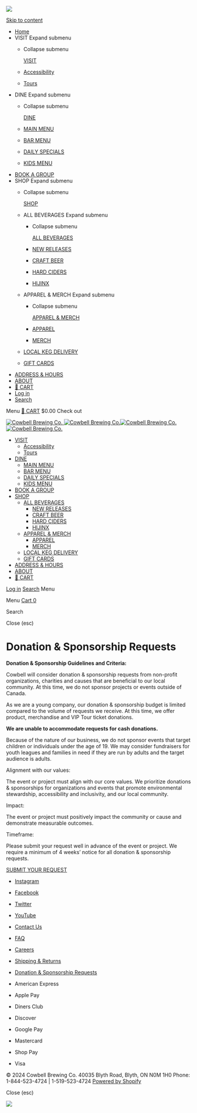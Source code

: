 ![](//cowbellbrewing.com/cdn/shop/files/cowbell-logo_100x.png?v=1634158373)

[Skip to content](#MainContent)

* [Home](https://cowbellbrewing.com/)
* VISIT Expand submenu
    * Collapse submenu
        
        [VISIT](https://cowbellbrewing.com/pages/visit-us)
        
    * [Accessibility](https://cowbellbrewing.com/pages/accessibility)
    * [Tours](https://cowbellbrewing.com/pages/visit-us)
* DINE Expand submenu
    * Collapse submenu
        
        [DINE](https://cowbellbrewing.com/pages/dine-with-us)
        
    * [MAIN MENU](https://cdn.shopify.com/s/files/1/1837/5513/files/Menu-CowbellKitchen-8_5x14-240515-v1F.pdf?v=1715731730)
    * [BAR MENU](https://cdn.shopify.com/s/files/1/1837/5513/files/Beverage_Menu_Summer_2024.pdf?v=1719506693)
    * [DAILY SPECIALS](https://cdn.shopify.com/s/files/1/1837/5513/files/Daily_Specials_Generic.pdf?v=1704735570)
    * [KIDS MENU](https://cdn.shopify.com/s/files/1/1837/5513/files/Cowbell-KidsMenuSheet-single-230801-v2.pdf?v=1690832731)
* [BOOK A GROUP](https://cowbellbrewing.com/pages/book-a-group)
* SHOP Expand submenu
    * Collapse submenu
        
        [SHOP](https://cowbellbrewing.com/pages/landing-page)
        
    * ALL BEVERAGES Expand submenu
        * Collapse submenu
            
            [ALL BEVERAGES](https://cowbellbrewing.com/pages/craft-beer-and-beverages)
            
        * [NEW RELEASES](https://cowbellbrewing.com/pages/new-releases)
        * [CRAFT BEER](https://cowbellbrewing.com/pages/craft-beer)
        * [HARD CIDERS](https://cowbellbrewing.com/pages/ciders)
        * [HIJINX](https://cowbellbrewing.com/collections/hijinx)
    * APPAREL & MERCH Expand submenu
        * Collapse submenu
            
            [APPAREL & MERCH](https://cowbellbrewing.com/pages/apparel-merchandise)
            
        * [APPAREL](https://cowbellbrewing.com/collections/apparel)
        * [MERCH](https://cowbellbrewing.com/collections/merch)
    * [LOCAL KEG DELIVERY](https://cowbellbrewing.com/collections/local-keg-deliveries)
    * [GIFT CARDS](https://cowbellbrewing.com/collections/gift-cards)
* [ADDRESS & HOURS](https://cowbellbrewing.com/pages/address-hours)
* [ABOUT](https://cowbellbrewing.com/pages/about-cowbell)
* [🛒 CART](https://cowbellbrewing.com/cart)
* [Log in](https://cowbellbrewing.com/account)
* [Search](https://cowbellbrewing.com/search)

Menu [🛒 CART](https://cowbellbrewing.com/cart) $0.00 Check out

  [![Cowbell Brewing Co.](//cowbellbrewing.com/cdn/shop/files/cowbell-logo_120x.png?v=1634158373) ![Cowbell Brewing Co.](//cowbellbrewing.com/cdn/shop/files/cowbell-logo_140x.png?v=1634158373)](https://cowbellbrewing.com/)[![Cowbell Brewing Co.](//cowbellbrewing.com/cdn/shop/files/Cowbell_Logo_Primary_W_2C-NB_120x.png?v=1636300566) ![Cowbell Brewing Co.](//cowbellbrewing.com/cdn/shop/files/Cowbell_Logo_Primary_W_2C-NB_140x.png?v=1636300566)](https://cowbellbrewing.com/)

* [VISIT](https://cowbellbrewing.com/pages/visit-us)
    * [Accessibility](https://cowbellbrewing.com/pages/accessibility)
    * [Tours](https://cowbellbrewing.com/pages/visit-us)
* [DINE](https://cowbellbrewing.com/pages/dine-with-us)
    * [MAIN MENU](https://cdn.shopify.com/s/files/1/1837/5513/files/Menu-CowbellKitchen-8_5x14-240515-v1F.pdf?v=1715731730)
    * [BAR MENU](https://cdn.shopify.com/s/files/1/1837/5513/files/Beverage_Menu_Summer_2024.pdf?v=1719506693)
    * [DAILY SPECIALS](https://cdn.shopify.com/s/files/1/1837/5513/files/Daily_Specials_Generic.pdf?v=1704735570)
    * [KIDS MENU](https://cdn.shopify.com/s/files/1/1837/5513/files/Cowbell-KidsMenuSheet-single-230801-v2.pdf?v=1690832731)
* [BOOK A GROUP](https://cowbellbrewing.com/pages/book-a-group)
* [SHOP](https://cowbellbrewing.com/pages/landing-page)
    * [ALL BEVERAGES](https://cowbellbrewing.com/pages/craft-beer-and-beverages)
        * [NEW RELEASES](https://cowbellbrewing.com/pages/new-releases)
        * [CRAFT BEER](https://cowbellbrewing.com/pages/craft-beer)
        * [HARD CIDERS](https://cowbellbrewing.com/pages/ciders)
        * [HIJINX](https://cowbellbrewing.com/collections/hijinx)
    * [APPAREL & MERCH](https://cowbellbrewing.com/pages/apparel-merchandise)
        * [APPAREL](https://cowbellbrewing.com/collections/apparel)
        * [MERCH](https://cowbellbrewing.com/collections/merch)
    * [LOCAL KEG DELIVERY](https://cowbellbrewing.com/collections/local-keg-deliveries)
    * [GIFT CARDS](https://cowbellbrewing.com/collections/gift-cards)
* [ADDRESS & HOURS](https://cowbellbrewing.com/pages/address-hours)
* [ABOUT](https://cowbellbrewing.com/pages/about-cowbell)
* [🛒 CART](https://cowbellbrewing.com/cart)

[Log in](https://cowbellbrewing.com/account) [Search](https://cowbellbrewing.com/search) Menu

Menu [Cart 0](https://cowbellbrewing.com/cart)

   Search

Close (esc)

Donation & Sponsorship Requests
===============================

**Donation & Sponsorship Guidelines and Criteria:**  
  
Cowbell will consider donation & sponsorship requests from non-profit organizations, charities and causes that are beneficial to our local community. At this time, we do not sponsor projects or events outside of Canada.

As we are a young company, our donation & sponsorship budget is limited compared to the volume of requests we receive. At this time, we offer product, merchandise and VIP Tour ticket donations.

**We are unable to accommodate requests for cash donations.** 

Because of the nature of our business, we do not sponsor events that target children or individuals under the age of 19. We may consider fundraisers for youth leagues and families in need if they are run by adults and the target audience is adults. 

Alignment with our values:

The event or project must align with our core values. We prioritize donations & sponsorships for organizations and events that promote environmental stewardship, accessibility and inclusivity, and our local community. 

Impact:

The event or project must positively impact the community or cause and demonstrate measurable outcomes.

Timeframe:

Please submit your request well in advance of the event or project. We require a minimum of 4 weeks’ notice for all donation & sponsorship requests.

[SUBMIT YOUR REQUEST](https://docs.google.com/forms/d/e/1FAIpQLScB_frvlMANhkP1pvZCJjGXpbIWktOOloLBxG5cD8J18SdBNg/viewform?usp=sf_link)

* [Instagram](https://www.instagram.com/cowbellbrewing/ "Cowbell Brewing Co. on Instagram")
* [Facebook](https://www.facebook.com/CowbellBrewing/ "Cowbell Brewing Co. on Facebook")
* [Twitter](https://twitter.com/CowbellBrewing "Cowbell Brewing Co. on Twitter")
* [YouTube](https://www.youtube.com/channel/UCdlIiUliXW4Mh1uGm_L_HiQ "Cowbell Brewing Co. on YouTube")

* [Contact Us](https://cowbellbrewing.com/pages/contact)
* [FAQ](https://cowbellbrewing.com/pages/faq)
* [Careers](https://recruiting.ultipro.ca/COW5000COWCO/JobBoard/612bba1c-a395-43ca-9f27-8396f7c2148b/?q=&o=postedDateDesc)
* [Shipping & Returns](https://cowbellbrewing.com/pages/faq)
* [Donation & Sponsorship Requests](https://cowbellbrewing.com/pages/sponsorship-requests)

* American Express
* Apple Pay
* Diners Club
* Discover
* Google Pay
* Mastercard
* Shop Pay
* Visa

© 2024 Cowbell Brewing Co. 40035 Blyth Road, Blyth, ON N0M 1H0 Phone: 1-844-523-4724 | 1-519-523-4724 [Powered by Shopify](https://www.shopify.com/?utm_campaign=poweredby&utm_medium=shopify&utm_source=onlinestore)

Close (esc)

![](//cowbellbrewing.com/cdn/shop/files/cowbell-logo_100x.png?v=1634158373)